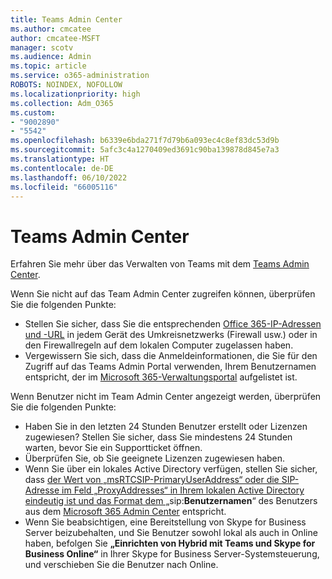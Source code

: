 ```yaml
---
title: Teams Admin Center
ms.author: cmcatee
author: cmcatee-MSFT
manager: scotv
ms.audience: Admin
ms.topic: article
ms.service: o365-administration
ROBOTS: NOINDEX, NOFOLLOW
ms.localizationpriority: high
ms.collection: Adm_O365
ms.custom:
- "9002890"
- "5542"
ms.openlocfilehash: b6339e6bda271f7d79b6a093ec4c8ef83dc53d9b
ms.sourcegitcommit: 5afc3c4a1270409ed3691c90ba139878d845e7a3
ms.translationtype: HT
ms.contentlocale: de-DE
ms.lasthandoff: 06/10/2022
ms.locfileid: "66005116"
---
```

# <a name="teams-admin-center"></a>Teams Admin Center

Erfahren Sie mehr über das Verwalten von Teams mit dem [Teams Admin Center](https://docs.microsoft.com/microsoftteams/manage-teams-skypeforbusiness-admin-center).

Wenn Sie nicht auf das Team Admin Center zugreifen können, überprüfen Sie die folgenden Punkte:

- Stellen Sie sicher, dass Sie die entsprechenden [Office 365-IP-Adressen und -URL](https://docs.microsoft.com/Office365/Enterprise/office-365-ip-web-service) in jedem Gerät des Umkreisnetzwerks (Firewall usw.) oder in den Firewallregeln auf dem lokalen Computer zugelassen haben.
- Vergewissern Sie sich, dass die Anmeldeinformationen, die Sie für den Zugriff auf das Teams Admin Portal verwenden, Ihrem Benutzernamen entspricht, der im [Microsoft 365-Verwaltungsportal](https://admin.microsoft.com/Adminportal/Home?source=applauncher#/users) aufgelistet ist.

Wenn Benutzer nicht im Team Admin Center angezeigt werden, überprüfen Sie die folgenden Punkte:

- Haben Sie in den letzten 24 Stunden Benutzer erstellt oder Lizenzen zugewiesen? Stellen Sie sicher, dass Sie mindestens 24 Stunden warten, bevor Sie ein Supportticket öffnen.
- Überprüfen Sie, ob Sie geeignete Lizenzen zugewiesen haben.
- Wenn Sie über ein lokales Active Directory verfügen, stellen Sie sicher, dass [der Wert von „msRTCSIP-PrimaryUserAddress“ oder die SIP-Adresse im Feld „ProxyAddresses“ in Ihrem lokalen Active Directory eindeutig ist und das Format dem „](https://docs.microsoft.com/skypeforbusiness/troubleshoot/online-configuration/msrtcsip-primaryuseraddress-proxyaddaddress)sip:**Benutzernamen**“ des Benutzers aus dem [Microsoft 365 Admin Center](https://admin.microsoft.com/AdminPortal/Home?ref=users) entspricht.
- Wenn Sie beabsichtigen, eine Bereitstellung von Skype for Business Server beizubehalten, und Sie Benutzer sowohl lokal als auch in Online haben, befolgen Sie **„Einrichten von Hybrid mit Teams und Skype for Business Online“** in Ihrer Skype for Business Server-Systemsteuerung, und verschieben Sie die Benutzer nach Online.
